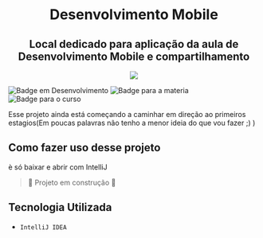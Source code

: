 <h1 align="center"> Desenvolvimento Mobile </h1>
<h2 align="center">Local dedicado para aplicação da aula de Desenvolvimento Mobile e compartilhamento</h2>

<p align="center">
<img loading="lazy" src="https://github.com/NicolasRbelo/Desenvovimento_Mobile/assets/140281624/564f0954-2130-4f55-9497-d99d179aa644">
</p>

![Badge em Desenvolvimento](https://img.shields.io/badge/Status-Em_Desenvolvimento-lightgreen)
![Badge para a materia](https://img.shields.io/badge/Status-Desenvolvimento_Mobile-blue)
![Badge para o curso](https://img.shields.io/badge/Status-Curso_Faculdade_Impacta-darkblue)
<p>
Esse projeto ainda está começando a caminhar em direção ao primeiros estagios(Em poucas palavras não tenho a menor ideia do que vou fazer ;) )
</p>

<h2>Como fazer uso desse projeto</h2>
<p>è só baixar e abrir com IntelliJ</p>

> :construction: Projeto em construção :construction:

<h2>Tecnologia Utilizada</h2>
<ul>
<li>
 <code>IntelliJ IDEA</code>
</li>
</ul>
